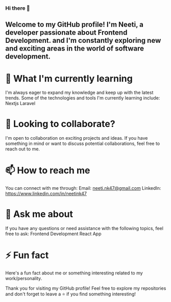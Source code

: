 ### Hi there 👋

## Welcome to my GitHub profile! I'm Neeti, a developer passionate about Frontend Development. and I'm constantly exploring new and exciting areas in the world of software development.

# 🌱 What I'm currently learning
I'm always eager to expand my knowledge and keep up with the latest trends. Some of the technologies and tools I'm currently learning include:
Nextjs
Laravel

# 👯 Looking to collaborate?
I'm open to collaboration on exciting projects and ideas. If you have something in mind or want to discuss potential collaborations, feel free to reach out to me.

# 📫 How to reach me
You can connect with me through:
  Email: neeti.nk47@gmail.com
  LinkedIn: https://www.linkedin.com/in/neetink47

# 💬 Ask me about
If you have any questions or need assistance with the following topics, feel free to ask:
  Frontend Development
  React App

# ⚡ Fun fact
Here's a fun fact about me or something interesting related to my work/personality.

Thank you for visiting my GitHub profile! Feel free to explore my repositories and don't forget to leave a ⭐️ if you find something interesting!
